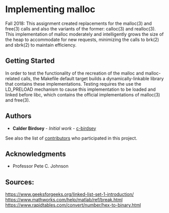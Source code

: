 # Implementing malloc

Fall 2018: This assignment created replacements for the malloc(3) and free(3) calls and also the variants of the former: calloc(3) and realloc(3). This implementation of malloc moderately and intelligently grows the size of the heap to accommodate for new requests, minimizing the calls to brk(2) and sbrk(2) to maintain efficiency. 

## Getting Started

In order to test the functionality of the recreation of the malloc and malloc-related calls, the Makefile default target builds a dynamically-linkable library that contains these implementations. Testing requires the use the LD_PRELOAD mechanism to cause this implementation to be loaded and linked before libc, which contains the official implementations of malloc(3) and free(3).


## Authors

* **Calder Birdsey** - *Initial work* - [c-birdsey](https://github.com/c-birdsey)

See also the list of [contributors](https://github.com/c-birdsey/io-syscalls/contributors) who participated in this project.

## Acknowledgments

* Professor Pete C. Johnson

## Sources: 
https://www.geeksforgeeks.org/linked-list-set-1-introduction/
https://www.mathworks.com/help/matlab/ref/break.html
https://www.rapidtables.com/convert/number/hex-to-binary.html
